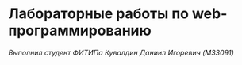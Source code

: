 # Лабораторные работы по web-программированию

*Выполнил студент ФИТИПа Кувалдин Даниил Игоревич (M33091)*